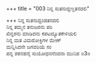 +++
title = "003 ನಿನ್ನ ಸುತನುದ್ದಣ್ಡತನದಲಿ"

+++
ನಿನ್ನ ಸುತನುದ್ದಂಡತನದಲಿ  
ನಿನ್ನ ತಮ್ಮನ ತನುಜರನು ಪರಿ  
ಖಿನ್ನರನು ಮಾಡಿದನು ಕಪಟದ್ಯೂತಕೇಳಿಯಲಿ  
ನಿನ್ನ ಮತ ವಿದುರೋಕ್ತಿಗಳ ಮೇಣ್  
ಮನ್ನಿಸಿದನೇ ಜಗವರಿಯೆ ಸಂ  
ಪನ್ನ ಶಠನಹನೈ ಸುಯೋಧನನೆಂದನಾ ಮುನಿಪ     ॥3॥